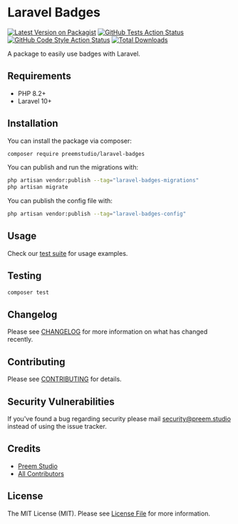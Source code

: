 # Laravel Badges

[![Latest Version on Packagist](https://img.shields.io/packagist/v/preemstudio/laravel-badges.svg?style=flat-square)](https://packagist.org/packages/preemstudio/laravel-badges)
[![GitHub Tests Action Status](https://img.shields.io/github/actions/workflow/status/preemstudio/laravel-badges/run-tests.yml?branch=main&label=tests&style=flat-square)](https://github.com/preemstudio/laravel-badges/actions?query=workflow%3Arun-tests+branch%3Amain)
[![GitHub Code Style Action Status](https://img.shields.io/github/actions/workflow/status/preemstudio/laravel-badges/fix-php-code-style-issues.yml?branch=main&label=code%20style&style=flat-square)](https://github.com/preemstudio/laravel-badges/actions?query=workflow%3A"Fix+PHP+code+style+issues"+branch%3Amain)
[![Total Downloads](https://img.shields.io/packagist/dt/preemstudio/laravel-badges.svg?style=flat-square)](https://packagist.org/packages/preemstudio/laravel-badges)

A package to easily use badges with Laravel.

## Requirements

- PHP 8.2+
- Laravel 10+

## Installation

You can install the package via composer:

```bash
composer require preemstudio/laravel-badges
```

You can publish and run the migrations with:

```bash
php artisan vendor:publish --tag="laravel-badges-migrations"
php artisan migrate
```

You can publish the config file with:

```bash
php artisan vendor:publish --tag="laravel-badges-config"
```

## Usage

Check our [test suite](/tests) for usage examples.

## Testing

```bash
composer test
```

## Changelog

Please see [CHANGELOG](CHANGELOG.md) for more information on what has changed recently.

## Contributing

Please see [CONTRIBUTING](CONTRIBUTING.md) for details.

## Security Vulnerabilities

If you've found a bug regarding security please mail [security@preem.studio](mailto:security@preem.studio) instead of using the issue tracker.

## Credits

- [Preem Studio](https://github.com/PreemStudio)
- [All Contributors](../../contributors)

## License

The MIT License (MIT). Please see [License File](LICENSE.md) for more information.
